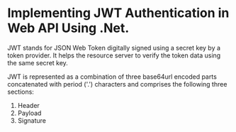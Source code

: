 # Implementing JWT Authentication in Web API Using .Net.

JWT stands for JSON Web Token digitally signed using a secret key by a token provider. It helps the resource server to verify the token data using the same secret key.

JWT is represented as a combination of three base64url encoded parts concatenated with period ('.') characters and comprises the following three sections:
1. Header
2. Payload
3. Signature
